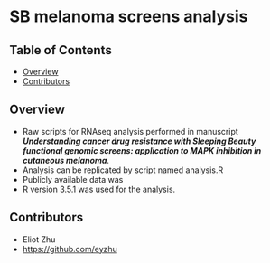 #  SB melanoma screens analysis

## Table of Contents

* [Overview](#overview)
* [Contributors](#contributors)

## Overview
* Raw scripts for RNAseq analysis performed in manuscript __*Understanding cancer drug resistance with Sleeping Beauty functional genomic screens: application to MAPK inhibition in cutaneous melanoma*__.
* Analysis can be replicated by script named analysis.R
* Publicly available data was 
* R version 3.5.1 was used for the analysis.

## Contributors 
* Eliot Zhu
* https://github.com/eyzhu